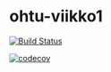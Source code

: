 # ohtu-viikko1

[![Build Status](https://travis-ci.org/inkeriV/ohtu-viikko1.svg?branch=master)](https://travis-ci.org/inkeriV/ohtu-viikko1)

[![codecov](https://codecov.io/gh/inkeriV/ohtu-viikko1/branch/master/graph/badge.svg)](https://codecov.io/gh/inkeriV/ohtu-viikko1)
